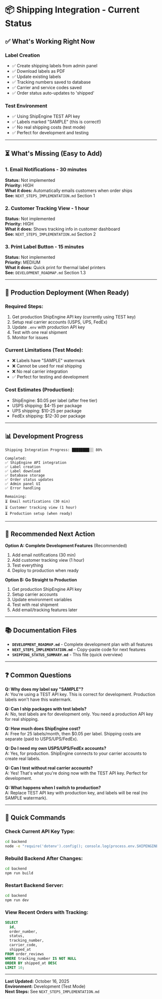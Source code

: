 # 📦 Shipping Integration - Current Status

## ✅ What's Working Right Now

### **Label Creation** 
- ✅ Create shipping labels from admin panel
- ✅ Download labels as PDF
- ✅ Update existing labels
- ✅ Tracking numbers saved to database
- ✅ Carrier and service codes saved
- ✅ Order status auto-updates to 'shipped'

### **Test Environment**
- ✅ Using ShipEngine TEST API key
- ✅ Labels marked "SAMPLE" (this is correct!)
- ✅ No real shipping costs (test mode)
- ✅ Perfect for development and testing

---

## ⏳ What's Missing (Easy to Add)

### **1. Email Notifications** - 30 minutes
**Status:** Not implemented  
**Priority:** HIGH  
**What it does:** Automatically emails customers when order ships  
**See:** `NEXT_STEPS_IMPLEMENTATION.md` Section 1

### **2. Customer Tracking View** - 1 hour
**Status:** Not implemented  
**Priority:** HIGH  
**What it does:** Shows tracking info in customer dashboard  
**See:** `NEXT_STEPS_IMPLEMENTATION.md` Section 2

### **3. Print Label Button** - 15 minutes
**Status:** Not implemented  
**Priority:** MEDIUM  
**What it does:** Quick print for thermal label printers  
**See:** `DEVELOPMENT_ROADMAP.md` Section 1.3

---

## 🚀 Production Deployment (When Ready)

### **Required Steps:**
1. Get production ShipEngine API key (currently using TEST key)
2. Setup real carrier accounts (USPS, UPS, FedEx)
3. Update `.env` with production API key
4. Test with one real shipment
5. Monitor for issues

### **Current Limitations (Test Mode):**
- ❌ Labels have "SAMPLE" watermark
- ❌ Cannot be used for real shipping
- ❌ No real carrier integration
- ✅ Perfect for testing and development

### **Cost Estimates (Production):**
- ShipEngine: $0.05 per label (after free tier)
- USPS shipping: $4-15 per package
- UPS shipping: $10-25 per package
- FedEx shipping: $12-30 per package

---

## 📊 Development Progress

```
Shipping Integration Progress: ████████░░ 80%

Completed:
✅ ShipEngine API integration
✅ Label creation
✅ Label download
✅ Database storage
✅ Order status updates
✅ Admin panel UI
✅ Error handling

Remaining:
⏳ Email notifications (30 min)
⏳ Customer tracking view (1 hour)
⏳ Production setup (when ready)
```

---

## 🎯 Recommended Next Action

**Option A: Complete Development Features** (Recommended)
1. Add email notifications (30 min)
2. Add customer tracking view (1 hour)
3. Test everything
4. Deploy to production when ready

**Option B: Go Straight to Production**
1. Get production ShipEngine API key
2. Setup carrier accounts
3. Update environment variables
4. Test with real shipment
5. Add email/tracking features later

---

## 📚 Documentation Files

- **`DEVELOPMENT_ROADMAP.md`** - Complete development plan with all features
- **`NEXT_STEPS_IMPLEMENTATION.md`** - Copy-paste code for next features
- **`SHIPPING_STATUS_SUMMARY.md`** - This file (quick overview)

---

## ❓ Common Questions

**Q: Why does my label say "SAMPLE"?**  
A: You're using a TEST API key. This is correct for development. Production labels won't have this watermark.

**Q: Can I ship packages with test labels?**  
A: No, test labels are for development only. You need a production API key for real shipping.

**Q: How much does ShipEngine cost?**  
A: Free for 25 labels/month, then $0.05 per label. Shipping costs are separate (paid to USPS/UPS/FedEx).

**Q: Do I need my own USPS/UPS/FedEx accounts?**  
A: Yes, for production. ShipEngine connects to your carrier accounts to create real labels.

**Q: Can I test without real carrier accounts?**  
A: Yes! That's what you're doing now with the TEST API key. Perfect for development.

**Q: What happens when I switch to production?**  
A: Replace TEST API key with production key, and labels will be real (no SAMPLE watermark).

---

## 🔧 Quick Commands

### **Check Current API Key Type:**
```bash
cd backend
node -e "require('dotenv').config(); console.log(process.env.SHIPENGINE_API_KEY?.startsWith('TEST_') ? '🧪 TEST KEY (Development)' : '🚀 PRODUCTION KEY')"
```

### **Rebuild Backend After Changes:**
```bash
cd backend
npm run build
```

### **Restart Backend Server:**
```bash
cd backend
npm run dev
```

### **View Recent Orders with Tracking:**
```sql
SELECT 
  id, 
  order_number, 
  status, 
  tracking_number, 
  carrier_code, 
  shipped_at 
FROM order_reviews 
WHERE tracking_number IS NOT NULL 
ORDER BY shipped_at DESC 
LIMIT 10;
```

---

**Last Updated:** October 16, 2025  
**Environment:** Development (Test Mode)  
**Next Steps:** See `NEXT_STEPS_IMPLEMENTATION.md`

